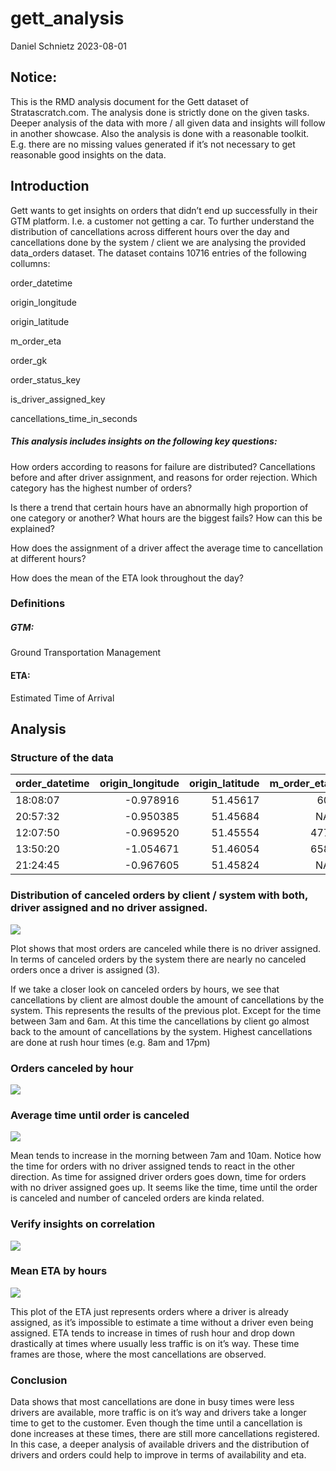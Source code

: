 gett_analysis
================
Daniel Schnietz
2023-08-01

## Notice:

This is the RMD analysis document for the Gett dataset of
Stratascratch.com. The analysis done is strictly done on the given
tasks. Deeper analysis of the data with more / all given data and
insights will follow in another showcase. Also the analysis is done with
a reasonable toolkit. E.g. there are no missing values generated if it’s
not necessary to get reasonable good insights on the data.

## Introduction

Gett wants to get insights on orders that didn’t end up successfully in
their GTM platform. I.e. a customer not getting a car. To further
understand the distribution of cancellations across different hours over
the day and cancellations done by the system / client we are analysing
the provided data_orders dataset. The dataset contains 10716 entries of
the following collumns:

order_datetime

origin_longitude

origin_latitude

m_order_eta

order_gk

order_status_key

is_driver_assigned_key

cancellations_time_in_seconds

##### This analysis includes insights on the following key questions:

How orders according to reasons for failure are distributed?
Cancellations before and after driver assignment, and reasons for order
rejection. Which category has the highest number of orders?

Is there a trend that certain hours have an abnormally high proportion
of one category or another? What hours are the biggest fails? How can
this be explained?

How does the assignment of a driver affect the average time to
cancellation at different hours?

How does the mean of the ETA look throughout the day?

### Definitions

##### GTM:

Ground Transportation Management

#### ETA:

Estimated Time of Arrival

## Analysis

### Structure of the data

| order_datetime | origin_longitude | origin_latitude | m_order_eta |     order_gk | order_status_key | is_driver_assigned_key | cancellations_time_in_seconds |
|:---------------|-----------------:|----------------:|------------:|-------------:|-----------------:|-----------------------:|------------------------------:|
| 18:08:07       |        -0.978916 |        51.45617 |          60 | 3.000583e+12 |                4 |                      1 |                           198 |
| 20:57:32       |        -0.950385 |        51.45684 |          NA | 3.000583e+12 |                4 |                      0 |                           128 |
| 12:07:50       |        -0.969520 |        51.45554 |         477 | 3.000583e+12 |                4 |                      1 |                            46 |
| 13:50:20       |        -1.054671 |        51.46054 |         658 | 3.000583e+12 |                4 |                      1 |                            62 |
| 21:24:45       |        -0.967605 |        51.45824 |          NA | 3.000583e+12 |                9 |                      0 |                            NA |

### Distribution of canceled orders by client / system with both, driver assigned and no driver assigned.

![](gett_analysis_files/figure-gfm/cancel_reason_before_assignment%20-1.png)<!-- -->

Plot shows that most orders are canceled while there is no driver
assigned. In terms of canceled orders by the system there are nearly no
canceled orders once a driver is assigned (3).

If we take a closer look on canceled orders by hours, we see that
cancellations by client are almost double the amount of cancellations by
the system. This represents the results of the previous plot. Except for
the time between 3am and 6am. At this time the cancellations by client
go almost back to the amount of cancellations by the system. Highest
cancellations are done at rush hour times (e.g. 8am and 17pm)

### Orders canceled by hour

![](gett_analysis_files/figure-gfm/pressure-1.png)<!-- -->

### Average time until order is canceled

![](gett_analysis_files/figure-gfm/unnamed-chunk-3-1.png)<!-- -->

Mean tends to increase in the morning between 7am and 10am. Notice how
the time for orders with no driver assigned tends to react in the other
direction. As time for assigned driver orders goes down, time for orders
with no driver assigned goes up. It seems like the time, time until the
order is canceled and number of canceled orders are kinda related.

### Verify insights on correlation

![](gett_analysis_files/figure-gfm/unnamed-chunk-4-1.png)<!-- -->

### Mean ETA by hours

![](gett_analysis_files/figure-gfm/unnamed-chunk-5-1.png)<!-- -->

This plot of the ETA just represents orders where a driver is already
assigned, as it’s impossible to estimate a time without a driver even
being assigned. ETA tends to increase in times of rush hour and drop
down drastically at times where usually less traffic is on it’s way.
These time frames are those, where the most cancellations are observed.

### Conclusion

Data shows that most cancellations are done in busy times were less
drivers are available, more traffic is on it’s way and drivers take a
longer time to get to the customer. Even though the time until a
cancellation is done increases at these times, there are still more
cancellations registered. In this case, a deeper analysis of available
drivers and the distribution of drivers and orders could help to improve
in terms of availability and eta.
